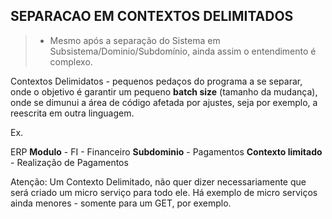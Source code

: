 ## SEPARACAO EM CONTEXTOS DELIMITADOS

 >- Mesmo após a separação do Sistema em Subsistema/Dominio/Subdomínio, ainda assim o entendimento é complexo.

Contextos Delimidatos - pequenos pedaços do programa a se separar, onde o objetivo é garantir um pequeno **batch size** (tamanho da mudança), onde se dimunui a área de código afetada por ajustes, seja por exemplo, a reescrita em outra linguagem. 

Ex. 

ERP
**Modulo** - FI - Financeiro
**Subdominio** - Pagamentos
**Contexto limitado** - Realização de Pagamentos

Atenção: Um Contexto Delimitado, não quer dizer necessariamente que será criado um micro serviço para todo ele. Há exemplo de micro serviços ainda menores - somente para um GET, por exemplo.

